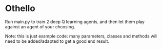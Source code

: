 # Othello

Run main.py to train 2 deep Q learning agents, and then let them play against an agent of your choosing.

Note: this is just example code: many parameters, classes and methods will need to be added/adapted to get a good end result.
